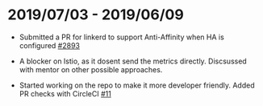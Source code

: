 # 2019/07/03 - 2019/06/09

* Submitted a PR for linkerd to support Anti-Affinity when HA is configured [#2893](https://github.com/linkerd/linkerd2/pull/2893)

* A blocker on Istio, as it dosent send the metrics directly. Discsussed with mentor on other possible approaches.

* Started working on the repo to make it more developer friendly. Added PR checks with CircleCI [#11](https://github.com/deislabs/smi-metrics/pull/11)
